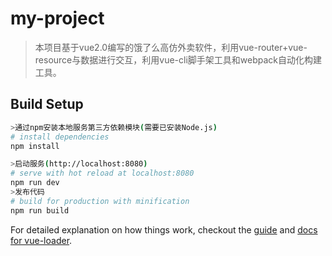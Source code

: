 # my-project

> 本项目基于vue2.0编写的饿了么高仿外卖软件，利用vue-router+vue-resource与数据进行交互，利用vue-cli脚手架工具和webpack自动化构建工具。




## Build Setup

``` bash
>通过npm安装本地服务第三方依赖模块(需要已安装Node.js)
# install dependencies
npm install

>启动服务(http://localhost:8080)
# serve with hot reload at localhost:8080
npm run dev
>发布代码
# build for production with minification
npm run build

```

For detailed explanation on how things work, checkout the [guide](http://vuejs-templates.github.io/webpack/) and [docs for vue-loader](http://vuejs.github.io/vue-loader).
